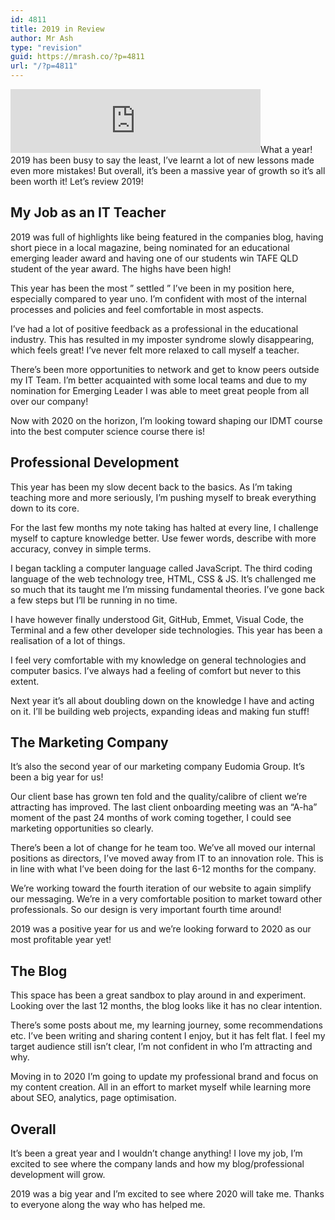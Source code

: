 ```yaml
---
id: 4811
title: 2019 in Review
author: Mr Ash
type: "revision"
guid: https://mrash.co/?p=4811
url: "/?p=4811"
---
```


<iframe frameborder="0" height="102px" loading="lazy" scrolling="no" src="https://anchor.fm/mrashleyball/embed/episodes/2019-In-Review-e16ksqi" width="400px"></iframe>What a year! 2019 has been busy to say the least, I’ve learnt a lot of new lessons made even more mistakes! But overall, it’s been a massive year of growth so it’s all been worth it! Let’s review 2019!

## My Job as an IT Teacher

2019 was full of highlights like being featured in the companies blog, having short piece in a local magazine, being nominated for an educational emerging leader award and having one of our students win TAFE QLD student of the year award. The highs have been high!

This year has been the most ” settled ” I’ve been in my position here, especially compared to year uno. I’m confident with most of the internal processes and policies and feel comfortable in most aspects.

I’ve had a lot of positive feedback as a professional in the educational industry. This has resulted in my imposter syndrome slowly disappearing, which feels great! I’ve never felt more relaxed to call myself a teacher.

There’s been more opportunities to network and get to know peers outside my IT Team. I’m better acquainted with some local teams and due to my nomination for Emerging Leader I was able to meet great people from all over our company!

Now with 2020 on the horizon, I’m looking toward shaping our IDMT course into the best computer science course there is!

## Professional Development

This year has been my slow decent back to the basics. As I’m taking teaching more and more seriously, I’m pushing myself to break everything down to its core.

For the last few months my note taking has halted at every line, I challenge myself to capture knowledge better. Use fewer words, describe with more accuracy, convey in simple terms.

I began tackling a computer language called JavaScript. The third coding language of the web technology tree, HTML, CSS &amp; JS. It’s challenged me so much that its taught me I’m missing fundamental theories. I’ve gone back a few steps but I’ll be running in no time.

I have however finally understood Git, GitHub, Emmet, Visual Code, the Terminal and a few other developer side technologies. This year has been a realisation of a lot of things.

I feel very comfortable with my knowledge on general technologies and computer basics. I’ve always had a feeling of comfort but never to this extent.

Next year it’s all about doubling down on the knowledge I have and acting on it. I’ll be building web projects, expanding ideas and making fun stuff!

## The Marketing Company

It’s also the second year of our marketing company Eudomia Group. It’s been a big year for us!

Our client base has grown ten fold and the quality/calibre of client we’re attracting has improved. The last client onboarding meeting was an “A-ha” moment of the past 24 months of work coming together, I could see marketing opportunities so clearly.

There’s been a lot of change for he team too. We’ve all moved our internal positions as directors, I’ve moved away from IT to an innovation role. This is in line with what I’ve been doing for the last 6-12 months for the company.

We’re working toward the fourth iteration of our website to again simplify our messaging. We’re in a very comfortable position to market toward other professionals. So our design is very important fourth time around!

2019 was a positive year for us and we’re looking forward to 2020 as our most profitable year yet!

## The Blog

This space has been a great sandbox to play around in and experiment. Looking over the last 12 months, the blog looks like it has no clear intention.

There’s some posts about me, my learning journey, some recommendations etc. I’ve been writing and sharing content I enjoy, but it has felt flat. I feel my target audience still isn’t clear, I’m not confident in who I’m attracting and why.

Moving in to 2020 I’m going to update my professional brand and focus on my content creation. All in an effort to market myself while learning more about SEO, analytics, page optimisation.

## Overall

It’s been a great year and I wouldn’t change anything! I love my job, I’m excited to see where the company lands and how my blog/professional development will grow.

2019 was a big year and I’m excited to see where 2020 will take me. Thanks to everyone along the way who has helped me.